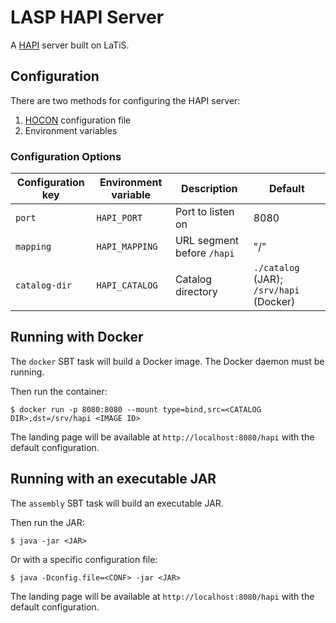 # LASP HAPI Server

A [HAPI][hapi] server built on LaTiS.

[hapi]: https://hapi-server.github.io/

## Configuration

There are two methods for configuring the HAPI server:

1. [HOCON][hocon] configuration file
2. Environment variables

### Configuration Options

| Configuration key | Environment variable | Description                  | Default          |
| ----------------- | -------------------- | ---------------------------- | ---------------- |
| `port`            | `HAPI_PORT`          | Port to listen on            | 8080             |
| `mapping`         | `HAPI_MAPPING`       | URL segment before `/hapi`   | "/"              |
| `catalog-dir`     | `HAPI_CATALOG`       | Catalog directory            | `./catalog` (JAR); `/srv/hapi` (Docker) |

[hocon]: https://github.com/lightbend/config/blob/master/HOCON.md

## Running with Docker

The `docker` SBT task will build a Docker image. The Docker daemon
must be running.

Then run the container:

```
$ docker run -p 8080:8080 --mount type=bind,src=<CATALOG DIR>,dst=/srv/hapi <IMAGE ID>
```

The landing page will be available at `http://localhost:8080/hapi`
with the default configuration.

## Running with an executable JAR

The `assembly` SBT task will build an executable JAR.

Then run the JAR:

```
$ java -jar <JAR>
```

Or with a specific configuration file:

```
$ java -Dconfig.file=<CONF> -jar <JAR>
```

The landing page will be available at `http://localhost:8080/hapi`
with the default configuration.
